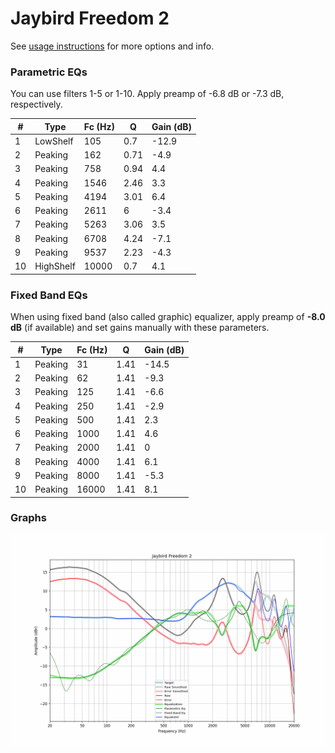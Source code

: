 # Jaybird Freedom 2
See [usage instructions](https://github.com/jaakkopasanen/AutoEq#usage) for more options and info.

### Parametric EQs
You can use filters 1-5 or 1-10. Apply preamp of -6.8 dB or -7.3 dB, respectively.

|   # | Type      |   Fc (Hz) |    Q |   Gain (dB) |
|-----|-----------|-----------|------|-------------|
|   1 | LowShelf  |       105 | 0.7  |       -12.9 |
|   2 | Peaking   |       162 | 0.71 |        -4.9 |
|   3 | Peaking   |       758 | 0.94 |         4.4 |
|   4 | Peaking   |      1546 | 2.46 |         3.3 |
|   5 | Peaking   |      4194 | 3.01 |         6.4 |
|   6 | Peaking   |      2611 | 6    |        -3.4 |
|   7 | Peaking   |      5263 | 3.06 |         3.5 |
|   8 | Peaking   |      6708 | 4.24 |        -7.1 |
|   9 | Peaking   |      9537 | 2.23 |        -4.3 |
|  10 | HighShelf |     10000 | 0.7  |         4.1 |

### Fixed Band EQs
When using fixed band (also called graphic) equalizer, apply preamp of **-8.0 dB** (if available) and set gains manually with these parameters.

|   # | Type    |   Fc (Hz) |    Q |   Gain (dB) |
|-----|---------|-----------|------|-------------|
|   1 | Peaking |        31 | 1.41 |       -14.5 |
|   2 | Peaking |        62 | 1.41 |        -9.3 |
|   3 | Peaking |       125 | 1.41 |        -6.6 |
|   4 | Peaking |       250 | 1.41 |        -2.9 |
|   5 | Peaking |       500 | 1.41 |         2.3 |
|   6 | Peaking |      1000 | 1.41 |         4.6 |
|   7 | Peaking |      2000 | 1.41 |         0   |
|   8 | Peaking |      4000 | 1.41 |         6.1 |
|   9 | Peaking |      8000 | 1.41 |        -5.3 |
|  10 | Peaking |     16000 | 1.41 |         8.1 |

### Graphs
![](./Jaybird%20Freedom%202.png)

